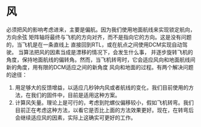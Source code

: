 # 风
必须把风的影响考虑进来，主要是偏航。因为我们使用地面航线来实现锁定航向，方向余弦 
矩阵轴将最终与飞机的方向对齐，而不是指向它的方向。这是没有问题的，当飞机是在一条直线上 
直接回到RTL，或在航点之间使用DCM实现自动驾驶。 当算法把风的因素当成是漂移的情况下，会发生什么事， 
并逐步旋转飞机的角度，保持地面航线的偏转角。然而，当飞机转弯时，它会适应风向和地面航线间新的角度，用有限的DCM适应之间的新角度 风向和地面的过程。有两个解决问题的途径：
1. 用足够大的反馈增益，以适应几秒钟内风或者航线的变化，我们目前使用的方法，在我们的固件中，目前是适用这种方案。
2. 计算风矢量。理论上是可行的，考虑到陀螺仪偏移较小，假如飞机转弯。我们目前正在考虑这种方法，以看它是否比上面的方法效果更好。现在，在转弯后会继续适应风的因素，实际上这确实可更好的工作。


